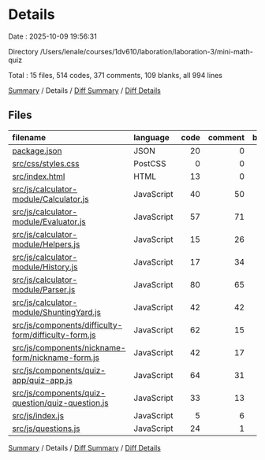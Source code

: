 # Details

Date : 2025-10-09 19:56:31

Directory /Users/lenale/courses/1dv610/laboration/laboration-3/mini-math-quiz

Total : 15 files,  514 codes, 371 comments, 109 blanks, all 994 lines

[Summary](results.md) / Details / [Diff Summary](diff.md) / [Diff Details](diff-details.md)

## Files
| filename | language | code | comment | blank | total |
| :--- | :--- | ---: | ---: | ---: | ---: |
| [package.json](/package.json) | JSON | 20 | 0 | 1 | 21 |
| [src/css/styles.css](/src/css/styles.css) | PostCSS | 0 | 0 | 1 | 1 |
| [src/index.html](/src/index.html) | HTML | 13 | 0 | 3 | 16 |
| [src/js/calculator-module/Calculator.js](/src/js/calculator-module/Calculator.js) | JavaScript | 40 | 50 | 11 | 101 |
| [src/js/calculator-module/Evaluator.js](/src/js/calculator-module/Evaluator.js) | JavaScript | 57 | 71 | 11 | 139 |
| [src/js/calculator-module/Helpers.js](/src/js/calculator-module/Helpers.js) | JavaScript | 15 | 26 | 5 | 46 |
| [src/js/calculator-module/History.js](/src/js/calculator-module/History.js) | JavaScript | 17 | 34 | 5 | 56 |
| [src/js/calculator-module/Parser.js](/src/js/calculator-module/Parser.js) | JavaScript | 80 | 65 | 18 | 163 |
| [src/js/calculator-module/ShuntingYard.js](/src/js/calculator-module/ShuntingYard.js) | JavaScript | 42 | 42 | 10 | 94 |
| [src/js/components/difficulty-form/difficulty-form.js](/src/js/components/difficulty-form/difficulty-form.js) | JavaScript | 62 | 15 | 6 | 83 |
| [src/js/components/nickname-form/nickname-form.js](/src/js/components/nickname-form/nickname-form.js) | JavaScript | 42 | 17 | 8 | 67 |
| [src/js/components/quiz-app/quiz-app.js](/src/js/components/quiz-app/quiz-app.js) | JavaScript | 64 | 31 | 21 | 116 |
| [src/js/components/quiz-question/quiz-question.js](/src/js/components/quiz-question/quiz-question.js) | JavaScript | 33 | 13 | 5 | 51 |
| [src/js/index.js](/src/js/index.js) | JavaScript | 5 | 6 | 2 | 13 |
| [src/js/questions.js](/src/js/questions.js) | JavaScript | 24 | 1 | 2 | 27 |

[Summary](results.md) / Details / [Diff Summary](diff.md) / [Diff Details](diff-details.md)